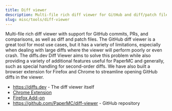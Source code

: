 ```yaml
---
title: Diff viewer
description: Multi-file rich diff viewer for GitHub and diff/patch files.
slug: misc/tools/diff-viewer
---
```


Multi-file rich diff viewer with support for GitHub commits, PRs, and comparisons, as well as
diff and patch files.
The GitHub diff viewer is a great tool for most use cases, but it has a variety of limitations,
especially when dealing with large diffs where the viewer will perform poorly or even crash.
The diffs.dev Diff Viewer aims to solve this problem while also providing a variety of additional
features useful for PaperMC and generally, such as special handling for second-order diffs. We have
also built a browser extension for Firefox and Chrome to streamline opening GitHub diffs in the
viewer.

- https://diffs.dev - The diff viewer itself
- [Chrome Extension](https://chromewebstore.google.com/detail/patch-roulette/feaaoepdocmiibjilhoahgldkaajfnhb)
- [Firefox Add-on](https://addons.mozilla.org/en-US/firefox/addon/patch-roulette/)
- https://github.com/PaperMC/diff-viewer - GitHub repository
